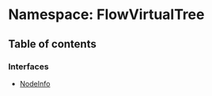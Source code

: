 # Namespace: FlowVirtualTree

## Table of contents

### Interfaces

* [NodeInfo](/auto-docs/editor/interfaces/FlowVirtualTree.NodeInfo.md)

